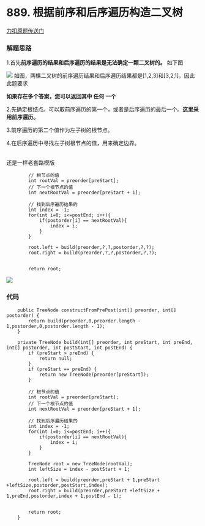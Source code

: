# 889. 根据前序和后序遍历构造二叉树
[力扣原题传送门](https://leetcode-cn.com/problems/construct-binary-tree-from-preorder-and-postorder-traversal/)

### 解题思路
1.首先<strong>前序遍历的结果和后序遍历的结果是无法确定一颗二叉树的。</strong> 如下图</p>
<img src="/resources/Q889思路01.png">
如图，两棵二叉树的前序遍历结果和后序遍历结果都是[1,2,3]和[3,2,1]，因此此题要求</p>
<strong>如果存在多个答案，您可以返回其中 任何 一个</strong> </p>
2.先确定根结点。可以取前序遍历的第一个，或者是后序遍历的最后一个。<strong>这里采用前序遍历。</strong></p>
3.前序遍历的第二个值作为左子树的根节点。</p>
4.在后序遍历中寻找左子树根节点的值，用来确定边界。</p>
<br>
还是一样老套路模版

```
        // 根节点的值
        int rootVal = preorder[preStart];
        // 下一个根节点的值
        int nextRootVal = preorder[preStart + 1];

        // 找到后序遍历结果的
        int index = -1;
        for(int i=0; i<=postEnd; i++){
            if(postorder[i] == nextRootVal){
                index = i;
            }
        }

        root.left = build(preorder,?,?,postorder,?,?);
        root.right = build(preorder,?,?,postorder,?,?);


        return root;

```



<img src="/resources/Q889思路02.png">

### 代码
```
    public TreeNode constructFromPrePost(int[] preorder, int[] postorder) {
        return build(preorder,0,preorder.length - 1,postorder,0,postorder.length - 1);
    }

    private TreeNode build(int[] preorder, int preStart, int preEnd, int[] postorder, int postStart, int postEnd) {
        if (preStart > preEnd) {
            return null;
        }
        if (preStart == preEnd) {
            return new TreeNode(preorder[preStart]);
        }

        // 根节点的值
        int rootVal = preorder[preStart];
        // 下一个根节点的值
        int nextRootVal = preorder[preStart + 1];

        // 找到后序遍历结果的
        int index = -1;
        for(int i=0; i<=postEnd; i++){
            if(postorder[i] == nextRootVal){
                index = i;
            }
        }

        TreeNode root = new TreeNode(rootVal);
        int leftSize = index - postStart + 1;

        root.left = build(preorder,preStart + 1,preStart +leftSize,postorder,postStart,index);
        root.right = build(preorder,preStart +leftSize + 1,preEnd,postorder,index + 1,postEnd - 1);


        return root;
    }
```
